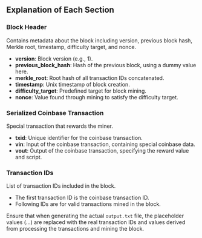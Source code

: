 ## Explanation of Each Section

### Block Header
Contains metadata about the block including version, previous block hash, Merkle root, timestamp, difficulty target, and nonce.

- **version**: Block version (e.g., 1).
- **previous_block_hash**: Hash of the previous block, using a dummy value here.
- **merkle_root**: Root hash of all transaction IDs concatenated.
- **timestamp**: Unix timestamp of block creation.
- **difficulty_target**: Predefined target for block mining.
- **nonce**: Value found through mining to satisfy the difficulty target.

### Serialized Coinbase Transaction
Special transaction that rewards the miner.

- **txid**: Unique identifier for the coinbase transaction.
- **vin**: Input of the coinbase transaction, containing special coinbase data.
- **vout**: Output of the coinbase transaction, specifying the reward value and script.

### Transaction IDs
List of transaction IDs included in the block.

- The first transaction ID is the coinbase transaction ID.
- Following IDs are for valid transactions mined in the block.

Ensure that when generating the actual `output.txt` file, the placeholder values (...) are replaced with the real transaction IDs and values derived from processing the transactions and mining the block.
